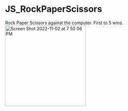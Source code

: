 # JS_RockPaperScissors
Rock Paper Scissors against the computer. First to 5 wins. 
<img width="262" alt="Screen Shot 2022-11-02 at 7 50 06 PM" src="https://user-images.githubusercontent.com/107063397/199628643-98ee988b-daad-4c82-becb-ff53a9242b76.png">
